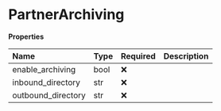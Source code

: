# PartnerArchiving

**Properties**

| Name               | Type | Required | Description |
| :----------------- | :--- | :------- | :---------- |
| enable_archiving   | bool | ❌       |             |
| inbound_directory  | str  | ❌       |             |
| outbound_directory | str  | ❌       |             |

